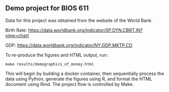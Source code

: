 ## Demo project for BIOS 611

Data for this project was obtained from the website of the World Bank.

Birth Rate: https://data.worldbank.org/indicator/SP.DYN.CBRT.IN?view=chart

GDP: https://data.worldbank.org/indicator/NY.GDP.MKTP.CD

To re-produce the figures and HTML output, run:

`make results/demographics_of_money.html`

This will begin by building a docker container, then sequentially
process the data using Python, generate the figures using R, 
and format the HTML document using Rmd. The project flow is 
controlled by Make.
